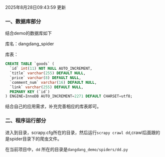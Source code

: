 2025年8月28日09:43:59 更新

### 一、数据库部分

结合demo的数据库如下

库名：dangdang_spider

库表：

```sql
CREATE TABLE `goods` (
  `id` int(11) NOT NULL AUTO_INCREMENT,
  `title` varchar(255) DEFAULT NULL,
  `price` varchar(8) DEFAULT NULL,
  `comment_num` varchar(16) DEFAULT NULL,
  `link` varchar(255) DEFAULT NULL,
  PRIMARY KEY (`id`)
) ENGINE=InnoDB AUTO_INCREMENT=2271 DEFAULT CHARSET=utf8;
```
结合自己的应用需求，补充完善相应的库表即可。

### 二、程序运行部分

进入到目录，scrapy.cfg所在的目录，然后运行`scrapy crawl dd`,crawl后面跟的是spider目录下的爬虫文件。

在当前项目中，`dd` 所在的目录是`dangdang_demo/spiders/dd.py`

